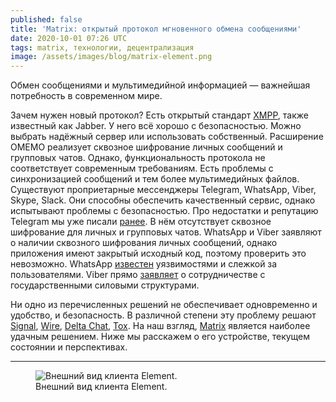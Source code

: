 ```yaml
---
published: false
title: 'Matrix: открытый протокол мгновенного обмена сообщениями'
date: 2020-10-01 07:26 UTC
tags: matrix, технологии, децентрализация
image: /assets/images/blog/matrix-element.png
---
```

Обмен сообщениями и мультимедийной информацией — важнейшая потребность
в современном мире.

Зачем нужен новый протокол? Есть открытый стандарт [XMPP](https://xmpp.org),
также известный как Jabber. У него всё хорошо с безопасностью. Можно выбрать
надёжный сервер или использовать собственный. Расширение OMEMO реализует
сквозное шифрование личных сообщений и групповых чатов. Однако,
функциональность протокола не соответствует современным требованиям. Есть
проблемы с синхронизацией сообщений и тем более мультимедийных файлов.
Существуют проприетарные мессенджеры Telegram, WhatsApp, Viber, Skype, Slack.
Они способны обеспечить качественный сервис, однако испытывают проблемы
с безопасностью. Про недостатки и репутацию Telegram мы уже писали
[ранее](/blog/2020/07/12/pavel-durov-is-not-a-libertarian.html ).
В нём отсутствует сквозное шифрование для личных и групповых чатов. WhatsApp
и Viber заявляют о наличии сквозного шифрования личных сообщений, однако
приложения имеют закрытый исходный код, поэтому проверить это невозможно.
WhatsApp [известен](https://telegra.ph/Pochemu-WhatsApp-nikogda-ne-budet-bezopasnym-05-16-7)
уязвимостями и слежкой за пользователями. Viber прямо
[заявляет](https://www.rbc.ru/technology_and_media/24/03/2018/5ab3a8dc9a7947203f9ba284)
о сотрудничестве с государственными силовыми структурами.

Ни одно из перечисленных решений не обеспечивает одновременно и удобство,
и безопасность. В различной степени эту проблему решают
[Signal](https://signal.org), [Wire](https://wire.com),
[Delta Chat](https://delta.chat), [Tox](https://tox.chat).
На наш взгляд, [Matrix](https://matrix.org) является наиболее удачным решением.
Ниже мы расскажем о его устройстве, текущем состоянии и перспективах.

---

<div class="d-flex justify-content-center">
 <figure class="cl-figure-nice">
  <img src="/assets/images/blog/matrix-element.png"
       alt="Внешний вид клиента Element."/>
  <figcaption>
    Внешний вид клиента Element.
  </figcaption>
 </figure>
</div>
